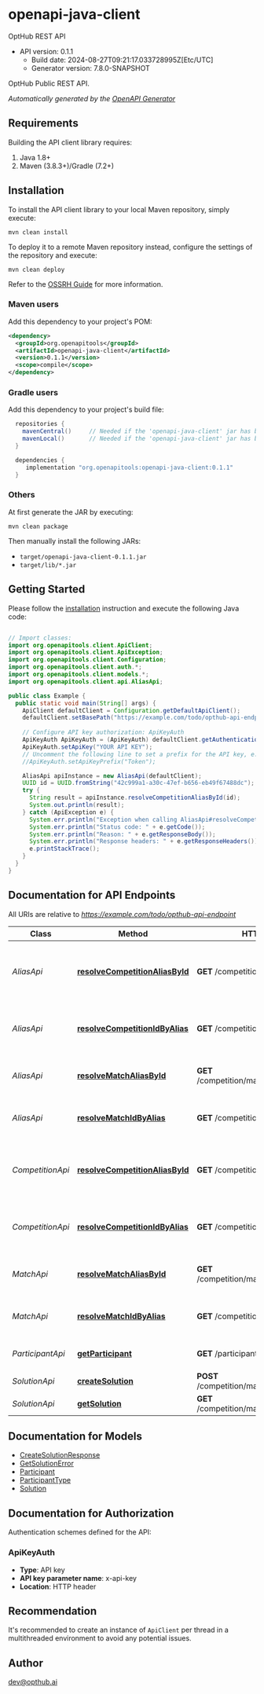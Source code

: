 # openapi-java-client

OptHub REST API
- API version: 0.1.1
  - Build date: 2024-08-27T09:21:17.033728995Z[Etc/UTC]
  - Generator version: 7.8.0-SNAPSHOT

OptHub Public REST API.


*Automatically generated by the [OpenAPI Generator](https://openapi-generator.tech)*


## Requirements

Building the API client library requires:
1. Java 1.8+
2. Maven (3.8.3+)/Gradle (7.2+)

## Installation

To install the API client library to your local Maven repository, simply execute:

```shell
mvn clean install
```

To deploy it to a remote Maven repository instead, configure the settings of the repository and execute:

```shell
mvn clean deploy
```

Refer to the [OSSRH Guide](http://central.sonatype.org/pages/ossrh-guide.html) for more information.

### Maven users

Add this dependency to your project's POM:

```xml
<dependency>
  <groupId>org.openapitools</groupId>
  <artifactId>openapi-java-client</artifactId>
  <version>0.1.1</version>
  <scope>compile</scope>
</dependency>
```

### Gradle users

Add this dependency to your project's build file:

```groovy
  repositories {
    mavenCentral()     // Needed if the 'openapi-java-client' jar has been published to maven central.
    mavenLocal()       // Needed if the 'openapi-java-client' jar has been published to the local maven repo.
  }

  dependencies {
     implementation "org.openapitools:openapi-java-client:0.1.1"
  }
```

### Others

At first generate the JAR by executing:

```shell
mvn clean package
```

Then manually install the following JARs:

* `target/openapi-java-client-0.1.1.jar`
* `target/lib/*.jar`

## Getting Started

Please follow the [installation](#installation) instruction and execute the following Java code:

```java

// Import classes:
import org.openapitools.client.ApiClient;
import org.openapitools.client.ApiException;
import org.openapitools.client.Configuration;
import org.openapitools.client.auth.*;
import org.openapitools.client.models.*;
import org.openapitools.client.api.AliasApi;

public class Example {
  public static void main(String[] args) {
    ApiClient defaultClient = Configuration.getDefaultApiClient();
    defaultClient.setBasePath("https://example.com/todo/opthub-api-endpoint");
    
    // Configure API key authorization: ApiKeyAuth
    ApiKeyAuth ApiKeyAuth = (ApiKeyAuth) defaultClient.getAuthentication("ApiKeyAuth");
    ApiKeyAuth.setApiKey("YOUR API KEY");
    // Uncomment the following line to set a prefix for the API key, e.g. "Token" (defaults to null)
    //ApiKeyAuth.setApiKeyPrefix("Token");

    AliasApi apiInstance = new AliasApi(defaultClient);
    UUID id = UUID.fromString("42c999a1-a30c-47ef-b656-eb49f67488dc"); // UUID | Competition ID
    try {
      String result = apiInstance.resolveCompetitionAliasById(id);
      System.out.println(result);
    } catch (ApiException e) {
      System.err.println("Exception when calling AliasApi#resolveCompetitionAliasById");
      System.err.println("Status code: " + e.getCode());
      System.err.println("Reason: " + e.getResponseBody());
      System.err.println("Response headers: " + e.getResponseHeaders());
      e.printStackTrace();
    }
  }
}

```

## Documentation for API Endpoints

All URIs are relative to *https://example.com/todo/opthub-api-endpoint*

Class | Method | HTTP request | Description
------------ | ------------- | ------------- | -------------
*AliasApi* | [**resolveCompetitionAliasById**](docs/AliasApi.md#resolveCompetitionAliasById) | **GET** /competition/{id}/alias | Retrieve the competition alias from the competition ID
*AliasApi* | [**resolveCompetitionIdByAlias**](docs/AliasApi.md#resolveCompetitionIdByAlias) | **GET** /competition/alias/{alias} | Retrieve the competition ID from the competition alias
*AliasApi* | [**resolveMatchAliasById**](docs/AliasApi.md#resolveMatchAliasById) | **GET** /competition/match/{matchId}/alias | Retrieve the match alias from the match ID
*AliasApi* | [**resolveMatchIdByAlias**](docs/AliasApi.md#resolveMatchIdByAlias) | **GET** /competition/match/alias/{alias} | Retrieve the match ID from the match alias
*CompetitionApi* | [**resolveCompetitionAliasById**](docs/CompetitionApi.md#resolveCompetitionAliasById) | **GET** /competition/{id}/alias | Retrieve the competition alias from the competition ID
*CompetitionApi* | [**resolveCompetitionIdByAlias**](docs/CompetitionApi.md#resolveCompetitionIdByAlias) | **GET** /competition/alias/{alias} | Retrieve the competition ID from the competition alias
*MatchApi* | [**resolveMatchAliasById**](docs/MatchApi.md#resolveMatchAliasById) | **GET** /competition/match/{matchId}/alias | Retrieve the match alias from the match ID
*MatchApi* | [**resolveMatchIdByAlias**](docs/MatchApi.md#resolveMatchIdByAlias) | **GET** /competition/match/alias/{alias} | Retrieve the match ID from the match alias
*ParticipantApi* | [**getParticipant**](docs/ParticipantApi.md#getParticipant) | **GET** /participant/{id} | Retrieve the participant information
*SolutionApi* | [**createSolution**](docs/SolutionApi.md#createSolution) | **POST** /competition/match/{matchId}/solution | Create solution
*SolutionApi* | [**getSolution**](docs/SolutionApi.md#getSolution) | **GET** /competition/match/{matchId}/solution | Retrive solution


## Documentation for Models

 - [CreateSolutionResponse](docs/CreateSolutionResponse.md)
 - [GetSolutionError](docs/GetSolutionError.md)
 - [Participant](docs/Participant.md)
 - [ParticipantType](docs/ParticipantType.md)
 - [Solution](docs/Solution.md)


<a id="documentation-for-authorization"></a>
## Documentation for Authorization


Authentication schemes defined for the API:
<a id="ApiKeyAuth"></a>
### ApiKeyAuth

- **Type**: API key
- **API key parameter name**: x-api-key
- **Location**: HTTP header


## Recommendation

It's recommended to create an instance of `ApiClient` per thread in a multithreaded environment to avoid any potential issues.

## Author

dev@opthub.ai

